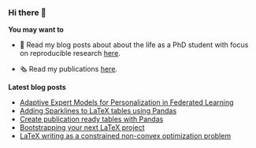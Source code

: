 

### Hi there 👋

**You may want to**
  
- 📝 Read my blog posts about  about the life as a PhD student with focus on reproducible research [here](https://blog.martisak.se/).

- 🗞 Read my publications [here](https://blog.martisak.se/publications/).

**Latest blog posts**

<!-- BLOG-POST-LIST:START -->
- [Adaptive Expert Models for Personalization in Federated Learning](https://blog.martisak.se/2022/06/11/moe-ifca/)
- [Adding Sparklines to LaTeX tables using Pandas](https://blog.martisak.se/2021/10/23/sparklines/)
- [Create publication ready tables with Pandas](https://blog.martisak.se/2021/04/10/publication_ready_tables/)
- [Bootstrapping your next LaTeX project](https://blog.martisak.se/2020/07/23/bootstrapping-your-next-latex-project/)
- [LaTeX writing as a constrained non-convex optimization problem](https://blog.martisak.se/2020/06/06/latex-optimizer/)
<!-- BLOG-POST-LIST:END -->
